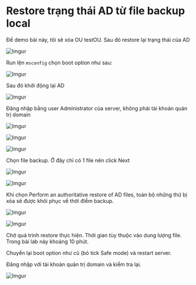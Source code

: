 # Restore trạng thái AD từ file backup local

Để demo bài này, tôi sẽ xóa OU testOU. Sau đó restore lại trạng thái của AD

![Imgur](https://i.imgur.com/hzNzHNP.png)

Run lện `msconfig` chọn boot option như sau:

![Imgur](https://i.imgur.com/SrBoC2j.png)

Sau đó khởi động lại AD

![Imgur](https://i.imgur.com/7IQNT1t.png)

Đăng nhập bằng user Administrator của server, không phải tài khoản quản trị domain

![Imgur](https://i.imgur.com/0VHIk64.png)

![Imgur](https://i.imgur.com/zx5Xkbs.png)

![Imgur](https://i.imgur.com/NjGYHrh.png)

Chọn file backup. Ở đây chỉ có 1 file nên click Next

![Imgur](https://i.imgur.com/Mgl23zg.png)

![Imgur](https://i.imgur.com/uzLw72b.png)

Khi chọn Perform an authoritative restore of AD files, toàn bộ những thứ bị xóa sẽ được khôi phục về thời điểm backup. 

![Imgur](https://i.imgur.com/bRjzckx.png)

![Imgur](https://i.imgur.com/FVxdoVS.png)

Chờ quá trình restore thực hiện. Thời gian tùy thuộc vào dung lượng file. Trong bài lab này khoảng 10 phút.

Chuyển lại boot option như cũ (bỏ tick Safe mode) và restart server.

Đăng nhập với tài khoản quản trị domain và kiểm tra lại.

![Imgur](https://i.imgur.com/5NzQwDy.png)